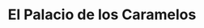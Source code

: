 ---
title: "El Palacio de los Caramelos"
url: /cordoba/el-palacio-de-los-caramelos/
shop: Süßwaren
---